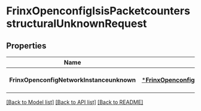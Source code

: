 # FrinxOpenconfigIsisPacketcountersstructuralUnknownRequest

## Properties
Name | Type | Description | Notes
------------ | ------------- | ------------- | -------------
**FrinxOpenconfigNetworkInstanceunknown** | [***FrinxOpenconfigIsisPacketcountersstructuralUnknown**](frinx.openconfig.isis.packetcountersstructural.Unknown.md) |  | [optional] [default to null]

[[Back to Model list]](../README.md#documentation-for-models) [[Back to API list]](../README.md#documentation-for-api-endpoints) [[Back to README]](../README.md)


